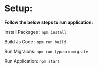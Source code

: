 
# Setup:

**Follow the below steps to run application:**

Install Packages : `npm install`

Build Js Code : `npm run build`

Run Migraions: `npm run typeorm:migrate`

Run Application: `npm start`
